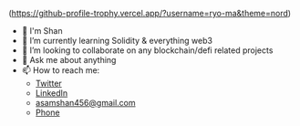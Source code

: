 (https://github-profile-trophy.vercel.app/?username=ryo-ma&theme=nord)

- 👋 I'm Shan
- 🌱 I’m currently learning Solidity & everything web3
- 👯 I’m looking to collaborate on any blockchain/defi related projects
- 💬 Ask me about anything
- 📫 How to reach me: 
  - [Twitter](https://twitter.com/shan8851)
  - [LinkedIn](https://www.linkedin.com/in/asamshan/)
  - <asamshan456@gmail.com>
  - [Phone](https://www.youtube.com/watch?v=oHg5SJYRHA0)



